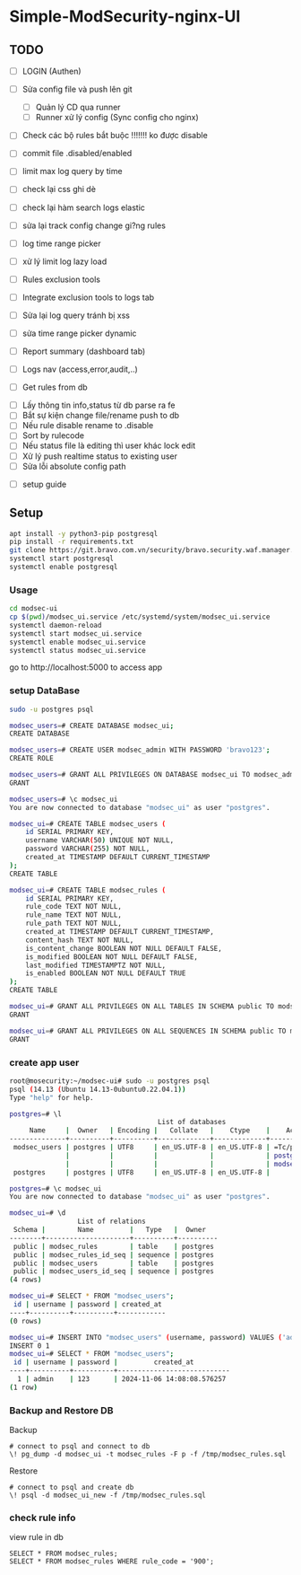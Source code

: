 # Simple-ModSecurity-nginx-UI

## TODO
+ [ ] LOGIN (Authen)
+ [ ] Sửa config file và push lên git
  - [ ] Quản lý CD qua runner
  - [ ] Runner xử lý config (Sync config cho nginx)
+ [ ]  Check các bộ rules bắt buộc !!!!!!! ko được disable
+ [ ]  commit file .disabled/enabled
+ [ ]  limit max log query by time
+ [ ]  check lại css ghi dè
+ [ ]  check lại hàm search logs elastic
+ [ ]  sửa lại track config change gi?ng rules
+ [ ]  log time range picker
+ [ ]  xử lý limit log lazy load
+ [ ]  Rules exclusion tools
+ [ ]  Integrate exclusion tools to logs tab
+ [ ]  Sửa lại log query tránh bị xss
+ [ ]  sửa time range picker dynamic

+ [ ]  Report summary (dashboard tab)

+ [ ]  Logs nav (access,error,audit,..)
+ [ ]  Get rules from db
  - [ ]  Lấy thông tin info,status từ db parse ra fe
  - [ ]  Bắt sự kiện change file/rename push to db
  - [ ]  Nếu rule disable rename to .disable
  - [ ]  Sort by rulecode
  - [ ]  Nếu status file là editing thì user khác lock edit
  - [ ]  Xử lý push realtime status to existing user
  - [ ]  Sửa lỗi absolute config path

+ [ ]  setup guide

## Setup

```sh
apt install -y python3-pip postgresql
pip install -r requirements.txt
git clone https://git.bravo.com.vn/security/bravo.security.waf.manager.git modsec-ui
systemctl start postgresql
systemctl enable postgresql
```

### Usage

```sh
cd modsec-ui
cp $(pwd)/modsec_ui.service /etc/systemd/system/modsec_ui.service
systemctl daemon-reload
systemctl start modsec_ui.service
systemctl enable modsec_ui.service
systemctl status modsec_ui.service
```

go to http://localhost:5000 to access app

### setup DataBase

```sh
sudo -u postgres psql

modsec_users=# CREATE DATABASE modsec_ui;
CREATE DATABASE

modsec_users=# CREATE USER modsec_admin WITH PASSWORD 'bravo123';
CREATE ROLE

modsec_users=# GRANT ALL PRIVILEGES ON DATABASE modsec_ui TO modsec_admin;
GRANT

modsec_users=# \c modsec_ui
You are now connected to database "modsec_ui" as user "postgres".

modsec_ui=# CREATE TABLE modsec_users (
    id SERIAL PRIMARY KEY,
    username VARCHAR(50) UNIQUE NOT NULL,
    password VARCHAR(255) NOT NULL,
    created_at TIMESTAMP DEFAULT CURRENT_TIMESTAMP
);
CREATE TABLE

modsec_ui=# CREATE TABLE modsec_rules (
    id SERIAL PRIMARY KEY,
    rule_code TEXT NOT NULL,
    rule_name TEXT NOT NULL,
    rule_path TEXT NOT NULL,
    created_at TIMESTAMP DEFAULT CURRENT_TIMESTAMP,
    content_hash TEXT NOT NULL,
    is_content_change BOOLEAN NOT NULL DEFAULT FALSE,
    is_modified BOOLEAN NOT NULL DEFAULT FALSE,
    last_modified TIMESTAMPTZ NOT NULL,
    is_enabled BOOLEAN NOT NULL DEFAULT TRUE
);
CREATE TABLE

modsec_ui=# GRANT ALL PRIVILEGES ON ALL TABLES IN SCHEMA public TO modsec_admin;
GRANT

modsec_ui=# GRANT ALL PRIVILEGES ON ALL SEQUENCES IN SCHEMA public TO modsec_admin;
GRANT
```

### create app user

```sh
root@mosecurity:~/modsec-ui# sudo -u postgres psql
psql (14.13 (Ubuntu 14.13-0ubuntu0.22.04.1))
Type "help" for help.

postgres=# \l
                                     List of databases
     Name     |  Owner   | Encoding |   Collate   |    Ctype    |    Access privileges
--------------+----------+----------+-------------+-------------+--------------------------
 modsec_users | postgres | UTF8     | en_US.UTF-8 | en_US.UTF-8 | =Tc/postgres            +
              |          |          |             |             | postgres=CTc/postgres   +
              |          |          |             |             | modsec_user=CTc/postgres
 postgres     | postgres | UTF8     | en_US.UTF-8 | en_US.UTF-8 |

postgres=# \c modsec_ui
You are now connected to database "modsec_ui" as user "postgres".

modsec_ui=# \d
                 List of relations
 Schema |        Name         |   Type   |  Owner
--------+---------------------+----------+----------
 public | modsec_rules        | table    | postgres
 public | modsec_rules_id_seq | sequence | postgres
 public | modsec_users        | table    | postgres
 public | modsec_users_id_seq | sequence | postgres
(4 rows)

modsec_ui=# SELECT * FROM "modsec_users";
 id | username | password | created_at
----+----------+----------+------------
(0 rows)

modsec_ui=# INSERT INTO "modsec_users" (username, password) VALUES ('admin', '123');
INSERT 0 1
modsec_ui=# SELECT * FROM "modsec_users";
 id | username | password |         created_at
----+----------+----------+----------------------------
  1 | admin    | 123      | 2024-11-06 14:08:08.576257
(1 row)
```

### Backup and Restore DB

Backup

```
# connect to psql and connect to db
\! pg_dump -d modsec_ui -t modsec_rules -F p -f /tmp/modsec_rules.sql
```

Restore

```
# connect to psql and create db
\! psql -d modsec_ui_new -f /tmp/modsec_rules.sql
```

### check rule info

view rule in db

```
SELECT * FROM modsec_rules;
SELECT * FROM modsec_rules WHERE rule_code = '900';
```

